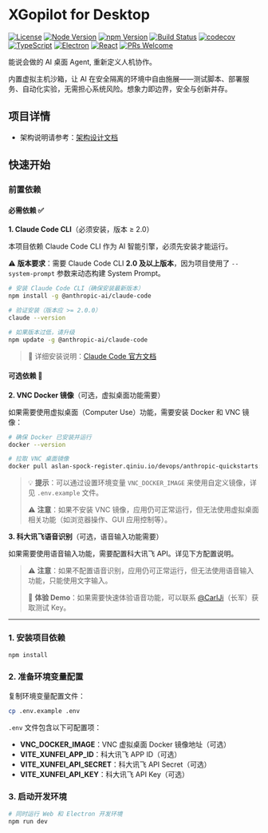 # XGopilot for Desktop

[![License](https://img.shields.io/badge/license-MIT-blue.svg)](LICENSE)
[![Node Version](https://img.shields.io/badge/node-%3E%3D18.0.0-brightgreen.svg)](https://nodejs.org)
[![npm Version](https://img.shields.io/badge/npm-v0.1.0-orange.svg)](package.json)
[![Build Status](https://img.shields.io/badge/build-passing-success.svg)](https://github.com/CarlJi/hackathonGO/actions)
[![codecov](https://codecov.io/gh/wwcchh0123/hackathonGO/branch/main/graph/badge.svg)](https://codecov.io/gh/wwcchh0123/hackathonGO)
[![TypeScript](https://img.shields.io/badge/TypeScript-5.0-blue.svg)](https://www.typescriptlang.org/)
[![Electron](https://img.shields.io/badge/Electron-30-47848F.svg)](https://www.electronjs.org/)
[![React](https://img.shields.io/badge/React-18-61DAFB.svg)](https://reactjs.org/)
[![PRs Welcome](https://img.shields.io/badge/PRs-welcome-brightgreen.svg)](CONTRIBUTING.md)

能说会做的 AI 桌面 Agent, 重新定义人机协作。

内置虚拟主机沙箱，让 AI 在安全隔离的环境中自由施展——测试脚本、部署服务、自动化实验，无需担心系统风险。想象力即边界，安全与创新并存。

## 项目详情

- 架构说明请参考：[架构设计文档](docs/ARCHITECTURE_DETAILED.md)

## 快速开始

### 前置依赖

#### 必需依赖 ✅

**1. Claude Code CLI**（必须安装，版本 ≥ 2.0）

本项目依赖 Claude Code CLI 作为 AI 智能引擎，必须先安装才能运行。

⚠️ **版本要求**：需要 Claude Code CLI **2.0 及以上版本**，因为项目使用了 `--system-prompt` 参数来动态构建 System Prompt。

```bash
# 安装 Claude Code CLI（确保安装最新版本）
npm install -g @anthropic-ai/claude-code

# 验证安装（版本应 >= 2.0.0）
claude --version

# 如果版本过低，请升级
npm update -g @anthropic-ai/claude-code
```

> 📖 详细安装说明：[Claude Code 官方文档](https://docs.anthropic.com/claude/docs/claude-code)

#### 可选依赖 🔧

**2. VNC Docker 镜像**（可选，虚拟桌面功能需要）

如果需要使用虚拟桌面（Computer Use）功能，需要安装 Docker 和 VNC 镜像：

```bash
# 确保 Docker 已安装并运行
docker --version

# 拉取 VNC 桌面镜像
docker pull aslan-spock-register.qiniu.io/devops/anthropic-quickstarts:computer-use-demo-latest
```

> 💡 **提示**：可以通过设置环境变量 `VNC_DOCKER_IMAGE` 来使用自定义镜像，详见 `.env.example` 文件。
>
> ⚠️ **注意**：如果不安装 VNC 镜像，应用仍可正常运行，但无法使用虚拟桌面相关功能（如浏览器操作、GUI 应用控制等）。

**3. 科大讯飞语音识别**（可选，语音输入功能需要）

如果需要使用语音输入功能，需要配置科大讯飞 API。详见下方配置说明。

> ⚠️ **注意**：如果不配置语音识别，应用仍可正常运行，但无法使用语音输入功能，只能使用文字输入。
>
> 💬 **体验 Demo**：如果需要快速体验语音功能，可以联系 [@CarlJi](https://github.com/CarlJi)（长军）获取测试 Key。

---

### 1. 安装项目依赖

```bash
npm install
```

### 2. 准备环境变量配置

复制环境变量配置文件：

```bash
cp .env.example .env
```

`.env` 文件包含以下可配置项：

- **VNC_DOCKER_IMAGE**：VNC 虚拟桌面 Docker 镜像地址（可选）
- **VITE_XUNFEI_APP_ID**：科大讯飞 APP ID（可选）
- **VITE_XUNFEI_API_SECRET**：科大讯飞 API Secret（可选）
- **VITE_XUNFEI_API_KEY**：科大讯飞 API Key（可选）

### 3. 启动开发环境

```bash
# 同时运行 Web 和 Electron 开发环境
npm run dev

```
